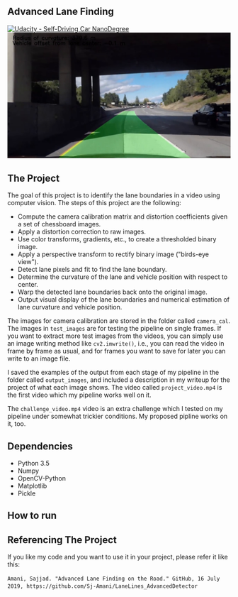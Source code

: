 ## Advanced Lane Finding
[![Udacity - Self-Driving Car NanoDegree](https://s3.amazonaws.com/udacity-sdc/github/shield-carnd.svg)](http://www.udacity.com/drive)
![Lanes Image](./output_images/Figure_out1.png)

## The Project

The goal of this project is to identify the lane boundaries in a video using computer vision.
The steps of this project are the following:

* Compute the camera calibration matrix and distortion coefficients given a set of chessboard images.
* Apply a distortion correction to raw images.
* Use color transforms, gradients, etc., to create a thresholded binary image.
* Apply a perspective transform to rectify binary image ("birds-eye view").
* Detect lane pixels and fit to find the lane boundary.
* Determine the curvature of the lane and vehicle position with respect to center.
* Warp the detected lane boundaries back onto the original image.
* Output visual display of the lane boundaries and numerical estimation of lane curvature and vehicle position.

The images for camera calibration are stored in the folder called `camera_cal`.  The images in `test_images` are for testing the pipeline on single frames.  If you want to extract more test images from the videos, you can simply use an image writing method like `cv2.imwrite()`, i.e., you can read the video in frame by frame as usual, and for frames you want to save for later you can write to an image file.  

I saved the examples of the output from each stage of my pipeline in the folder called `output_images`, and included a description in my writeup for the project of what each image shows.    The video called `project_video.mp4` is the first video which my pipeline works well on it.  

The `challenge_video.mp4` video is an extra challenge which I tested on my pipeline under somewhat trickier conditions. My proposed pipline works on it, too. 

## Dependencies

* Python 3.5
* Numpy
* OpenCV-Python
* Matplotlib
* Pickle

## How to run

Referencing The Project
---
If you like my code and you want to use it in your project, please refer it like this:

`Amani, Sajjad. "Advanced Lane Finding on the Road." GitHub, 16 July 2019, https://github.com/Sj-Amani/LaneLines_AdvancedDetector`


